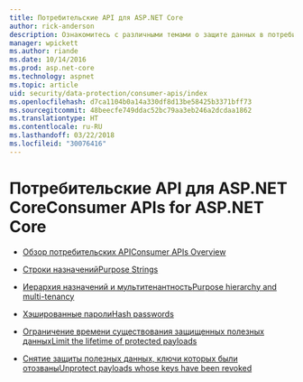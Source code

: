```yaml
---
title: Потребительские API для ASP.NET Core
author: rick-anderson
description: Ознакомитесь с различными темами о защите данных в потребительских API для ASP.NET Core.
manager: wpickett
ms.author: riande
ms.date: 10/14/2016
ms.prod: asp.net-core
ms.technology: aspnet
ms.topic: article
uid: security/data-protection/consumer-apis/index
ms.openlocfilehash: d7ca1104b0a14a330df8d13be58425b3371bff73
ms.sourcegitcommit: 48beecfe749ddac52bc79aa3eb246a2dcdaa1862
ms.translationtype: HT
ms.contentlocale: ru-RU
ms.lasthandoff: 03/22/2018
ms.locfileid: "30076416"
---
```

# <a name="consumer-apis-for-aspnet-core"></a><span data-ttu-id="44563-103">Потребительские API для ASP.NET Core</span><span class="sxs-lookup"><span data-stu-id="44563-103">Consumer APIs for ASP.NET Core</span></span>

* [<span data-ttu-id="44563-104">Обзор потребительских API</span><span class="sxs-lookup"><span data-stu-id="44563-104">Consumer APIs Overview</span></span>](xref:security/data-protection/consumer-apis/overview)

* [<span data-ttu-id="44563-105">Строки назначений</span><span class="sxs-lookup"><span data-stu-id="44563-105">Purpose Strings</span></span>](xref:security/data-protection/consumer-apis/purpose-strings)

* [<span data-ttu-id="44563-106">Иерархия назначений и мультитенантность</span><span class="sxs-lookup"><span data-stu-id="44563-106">Purpose hierarchy and multi-tenancy</span></span>](xref:security/data-protection/consumer-apis/purpose-strings-multitenancy)

* [<span data-ttu-id="44563-107">Хэшированные пароли</span><span class="sxs-lookup"><span data-stu-id="44563-107">Hash passwords</span></span>](xref:security/data-protection/consumer-apis/password-hashing)

* [<span data-ttu-id="44563-108">Ограничение времени существования защищенных полезных данных</span><span class="sxs-lookup"><span data-stu-id="44563-108">Limit the lifetime of protected payloads</span></span>](xref:security/data-protection/consumer-apis/limited-lifetime-payloads)

* [<span data-ttu-id="44563-109">Снятие защиты полезных данных, ключи которых были отозваны</span><span class="sxs-lookup"><span data-stu-id="44563-109">Unprotect payloads whose keys have been revoked</span></span>](xref:security/data-protection/consumer-apis/dangerous-unprotect)
